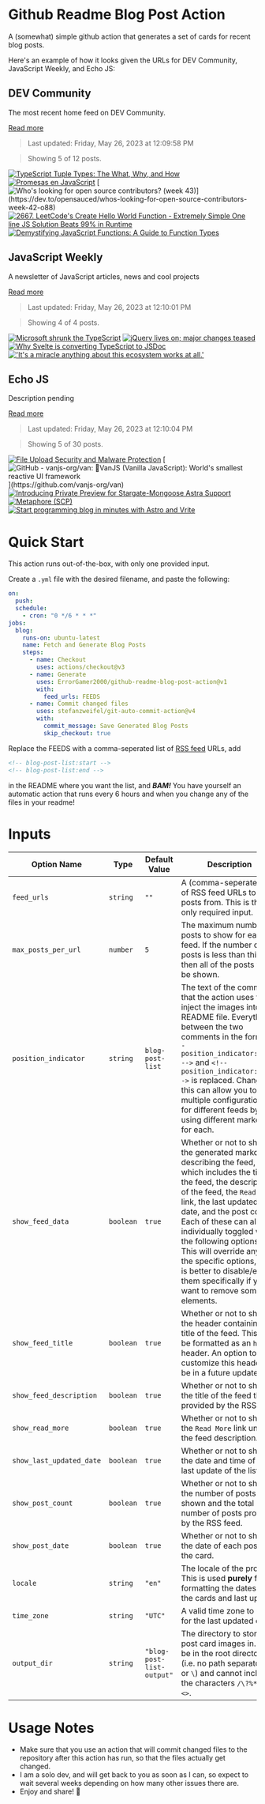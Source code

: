 # Github Readme Blog Post Action

A (somewhat) simple github action that generates a set of cards for recent blog posts.

Here's an example of how it looks given the URLs for DEV Community, JavaScript Weekly, and Echo JS:

<!-- post-list:start -->
## DEV Community

The most recent home feed on DEV Community.

[Read more](https://dev.to)
> Last updated: Friday, May 26, 2023 at 12:09:58 PM

> Showing 5 of 12 posts.

[![TypeScript Tuple Types: The What, Why, and How](https://raw.githubusercontent.com/ErrorGamer2000/github-readme-blog-post-action/main/generated_files/DEV_Community/TypeScript_Tuple_Types__The_What__Why__and_How.svg)](https://dev.to/sachinchaurasiya/typescript-tuple-types-the-what-why-and-how-1ngm)
[![Promesas en JavaScript](https://raw.githubusercontent.com/ErrorGamer2000/github-readme-blog-post-action/main/generated_files/DEV_Community/Promesas_en_JavaScript.svg)](https://dev.to/ulisesserranop/promesas-en-javascript-8oe)
[![Who's looking for open source contributors? (week 43)](https://raw.githubusercontent.com/ErrorGamer2000/github-readme-blog-post-action/main/generated_files/DEV_Community/Who's_looking_for_open_source_contributors__(week_43).svg)](https://dev.to/opensauced/whos-looking-for-open-source-contributors-week-42-o88)
[![2667. LeetCode's Create Hello World Function - Extremely Simple One line JS Solution Beats 99% in Runtime](https://raw.githubusercontent.com/ErrorGamer2000/github-readme-blog-post-action/main/generated_files/DEV_Community/2667._LeetCode's_Create_Hello_World_Function_-_Extremely_Simple_One_line_JS_Solution_Beats_99__in_Runtime.svg)](https://dev.to/verisimilitudex/2667-leetcodes-create-hello-world-function-extremely-simple-one-line-js-solution-beats-99-in-runtime-3gf6)
[![Demystifying JavaScript Functions: A Guide to Function Types](https://raw.githubusercontent.com/ErrorGamer2000/github-readme-blog-post-action/main/generated_files/DEV_Community/Demystifying_JavaScript_Functions__A_Guide_to_Function_Types.svg)](https://dev.to/abomisr/demystifying-javascript-functions-a-guide-to-function-types-5b4e)


## JavaScript Weekly

A newsletter of JavaScript articles, news and cool projects

[Read more](https://javascriptweekly.com/)
> Last updated: Friday, May 26, 2023 at 12:10:01 PM

> Showing 4 of 4 posts.

[![Microsoft shrunk the TypeScript](https://raw.githubusercontent.com/ErrorGamer2000/github-readme-blog-post-action/main/generated_files/JavaScript_Weekly/Microsoft_shrunk_the_TypeScript.svg)](https://javascriptweekly.com/issues/640)
[![jQuery lives on; major changes teased](https://raw.githubusercontent.com/ErrorGamer2000/github-readme-blog-post-action/main/generated_files/JavaScript_Weekly/jQuery_lives_on;_major_changes_teased.svg)](https://javascriptweekly.com/issues/639)
[![Why Svelte is converting TypeScript to JSDoc](https://raw.githubusercontent.com/ErrorGamer2000/github-readme-blog-post-action/main/generated_files/JavaScript_Weekly/Why_Svelte_is_converting_TypeScript_to_JSDoc.svg)](https://javascriptweekly.com/issues/638)
[!['It's a miracle anything about this ecosystem works at all.'](https://raw.githubusercontent.com/ErrorGamer2000/github-readme-blog-post-action/main/generated_files/JavaScript_Weekly/'It's_a_miracle_anything_about_this_ecosystem_works_at_all.'.svg)](https://javascriptweekly.com/issues/637)


## Echo JS

Description pending

[Read more](
http://www.echojs.com
)
> Last updated: Friday, May 26, 2023 at 12:10:04 PM

> Showing 5 of 30 posts.

[![File Upload Security and Malware Protection](https://raw.githubusercontent.com/ErrorGamer2000/github-readme-blog-post-action/main/generated_files/_Echo_JS_/File_Upload_Security_and_Malware_Protection.svg)](https://austingil.com/file-upload-security-and-malware-protection/)
[![GitHub - vanjs-org/van: 🍦VanJS (Vanilla JavaScript): World's smallest reactive UI framework](https://raw.githubusercontent.com/ErrorGamer2000/github-readme-blog-post-action/main/generated_files/_Echo_JS_/GitHub_-_vanjs-org_van__🍦VanJS_(Vanilla_JavaScript)__World's_smallest_reactive_UI_framework.svg)](https://github.com/vanjs-org/van)
[![Introducing Private Preview for Stargate-Mongoose Astra Support](https://raw.githubusercontent.com/ErrorGamer2000/github-readme-blog-post-action/main/generated_files/_Echo_JS_/Introducing_Private_Preview_for_Stargate-Mongoose_Astra_Support.svg)](http://www.thecodebarbarian.com/introducing-private-preview-for-stargate-mongoose-astra)
[![Metaphore (SCP)](https://raw.githubusercontent.com/ErrorGamer2000/github-readme-blog-post-action/main/generated_files/_Echo_JS_/Metaphore_(SCP).svg)](https://metaphore.vercel.app)
[![Start programming blog in minutes with Astro and Vrite](https://raw.githubusercontent.com/ErrorGamer2000/github-readme-blog-post-action/main/generated_files/_Echo_JS_/Start_programming_blog_in_minutes_with_Astro_and_Vrite.svg)](https://vrite.io/blog/start-programming-blog-in-minutes-with-astro-and-vrite/)


<!-- post-list:end -->

# Quick Start

This action runs out-of-the-box, with only one provided input.

Create a `.yml` file with the desired filename, and paste the following:

```yml
on:
  push:
  schedule:
    - cron: "0 */6 * * *"
jobs:
  blog:
    runs-on: ubuntu-latest
    name: Fetch and Generate Blog Posts
    steps:
      - name: Checkout
        uses: actions/checkout@v3
      - name: Generate
        uses: ErrorGamer2000/github-readme-blog-post-action@v1
        with:
          feed_urls: FEEDS
      - name: Commit changed files
        uses: stefanzweifel/git-auto-commit-action@v4
        with:
          commit_message: Save Generated Blog Posts
          skip_checkout: true
```

Replace the FEEDS with a comma-seperated list of [RSS feed](https://rss.com/blog/how-do-rss-feeds-work/) URLs, add

```md
<!-- blog-post-list:start -->
<!-- blog-post-list:end -->
```

in the README where you want the list, and **_BAM!_** You have yourself an automatic action that runs every 6 hours and when you change any of the files in your readme!

# Inputs

<table>
  <thead>
    <tr>
      <th>Option Name</th>
      <th>Type</th>
      <th>Default Value</th>
      <th>Description</th>
    </tr>
  </thead>
  <tbody>
    <tr>
      <td><code>feed_urls</code></td>
      <td><code>string</code></td>
      <td><code>""</code></td>
      <td>A (comma-seperated) list of RSS feed URLs to load posts from. This is the only required input.</td>
    </tr>
    <tr>
      <td><code>max_posts_per_url</code></td>
      <td><code>number</code></td>
      <td><code>5</code></td>
      <td>The maximum number of posts to show for each feed. If the number of posts is less than this, then all of the posts will be shown.</td>
    </tr>
    <tr>
      <td><code>position_indicator</code></td>
      <td><code>string</code></td>
      <td><code>blog-post-list</code></td>
      <td>The text of the comments that the action uses to inject the images into the README file. Everything between the two comments in the form <code>&lt;!-- position_indicator:start --&gt;</code> and <code>&lt;!-- position_indicator:end --&gt;</code> is replaced. Changing this can allow you to use multiple configurations for different feeds by using different markers for each.</td>
    </tr>
    <tr>
      <td><code>show_feed_data</code></td>
      <td><code>boolean</code></td>
      <td><code>true</code></td>
      <td>Whether or not to show the generated markdown describing the feed, which includes the title of the feed, the description of the feed, the <code>Read More</code> link, the last updated date, and the post count. Each of these can also be individually toggled with the following options. This will override any of the specific options, so it is better to disable/enable them specifically if you want to remove some elements.</td>
    </tr>
    <tr>
      <td><code>show_feed_title</code></td>
      <td><code>boolean</code></td>
      <td><code>true</code></td>
      <td>Whether or not to show the header containing the title of the feed. This will be formatted as an <code>h2</code> header. An option to customize this header will be in a future update.</td>
    </tr>
    <tr>
      <td><code>show_feed_description</code></td>
      <td><code>boolean</code></td>
      <td><code>true</code></td>
      <td>Whether or not to show the title of the feed that is provided by the RSS feed.</td>
    </tr>
    <tr>
      <td><code>show_read_more</code></td>
      <td><code>boolean</code></td>
      <td><code>true</code></td>
      <td>Whether or not to show the <code>Read More</code> link under the feed description.</td>
    </tr>
    <tr>
      <td><code>show_last_updated_date</code></td>
      <td><code>boolean</code></td>
      <td><code>true</code></td>
      <td>Whether or not to show the date and time of the last update of the list.</td>
    </tr>
    <tr>
      <td><code>show_post_count</code></td>
      <td><code>boolean</code></td>
      <td><code>true</code></td>
      <td>Whether or not to show the number of posts shown and the total number of posts provided by the RSS feed.</td>
    </tr>
    <tr>
      <td><code>show_post_date</code></td>
      <td><code>boolean</code></td>
      <td><code>true</code></td>
      <td>Whether or not to show the date of each post on the card.</td>
    </tr>
    <tr>
      <td><code>locale</code></td>
      <td><code>string</code></td>
      <td><code>"en"</code></td>
      <td>The locale of the project. This is used <strong>purely</strong> for formatting the dates of the cards and last update.</td>
    </tr>
    <tr>
      <td><code>time_zone</code></td>
      <td><code>string</code></td>
      <td><code>"UTC"</code></td>
      <td>A valid time zone to use for the last updated date.</td>
    </tr>
    <tr>
      <td><code>output_dir</code></td>
      <td><code>string</code></td>
      <td><code>"blog-post-list-output"</code></td>
      <td>The directory to store the post card images in. Must be in the root directory (i.e. no path separators <code>/</code> or <code>\</code>) and cannot include the characters <code>/\?%*:|"&lt;&gt;</code>.</td>
    </tr>
<!--
    <tr>
      <td><code></code></td>
      <td><cde></cde></td>
      <td><code></code></td>
      <td></td>
    </tr>
-->
  </tbody>
</table>

# Usage Notes

- Make sure that you use an action that will commit changed files to the repository after this action has run, so that the files actually get changed.
- I am a solo dev, and will get back to you as soon as I can, so expect to wait several weeks depending on how many other issues there are.
- Enjoy and share! 🤗
